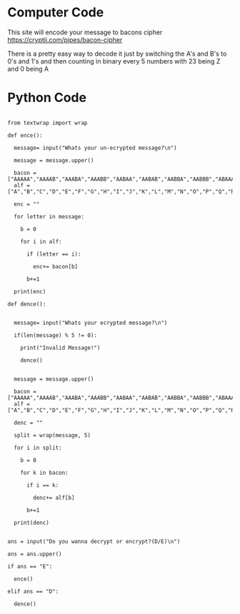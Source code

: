 # Computer Code

This site will encode your message to bacons cipher 
https://cryptii.com/pipes/bacon-cipher

There is a pretty easy way to decode it just by switching the A's and B's to 0's and 1's and then counting in binary every 5 numbers with 23 being Z and 0 being A


# Python Code 

```

from textwrap import wrap

def ence():

  message= input("Whats your un-ecrypted message?\n")

  message = message.upper()

  bacon = ["AAAAA","AAAAB","AAABA","AAABB","AABAA","AABAB","AABBA","AABBB","ABAAA","ABAAA","ABAAB","ABABA","ABABB","ABBAA","ABBAB","ABBBA","ABBBB","BAAAA","BAAAB","BAABA","BAABB","BAABB","BABAA","BABAB","BABBA","BABBB"]
  alf = ["A","B","C","D","E","F","G","H","I","J","K","L","M","N","O","P","Q","R","S","T","U","V","W","X","Y","Z"]

  enc = ""

  for letter in message:

    b = 0

    for i in alf:

      if (letter == i):

        enc+= bacon[b]

      b+=1

  print(enc)      

def dence():


  message= input("Whats your ecrypted message?\n")

  if(len(message) % 5 != 0):

    print("Invalid Message!")
    
    dence()


  message = message.upper()

  bacon = ["AAAAA","AAAAB","AAABA","AAABB","AABAA","AABAB","AABBA","AABBB","ABAAA","ABAAA","ABAAB","ABABA","ABABB","ABBAA","ABBAB","ABBBA","ABBBB","BAAAA","BAAAB","BAABA","BAABB","BAABB","BABAA","BABAB","BABBA","BABBB"]
  alf = ["A","B","C","D","E","F","G","H","I","J","K","L","M","N","O","P","Q","R","S","T","U","V","W","X","Y","Z"]

  denc = ""

  split = wrap(message, 5)

  for i in split:

    b = 0

    for k in bacon:

      if i == k:

        denc+= alf[b]

      b+=1  

  print(denc)    


ans = input("Do you wanna decrypt or encrypt?(D/E)\n")

ans = ans.upper()

if ans == "E": 

  ence()

elif ans == "D":

  dence()

```



 
 
